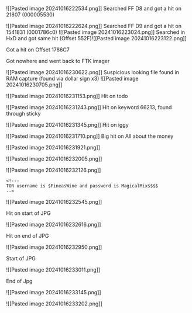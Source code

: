 ![[Pasted image 20241016222534.png]]
Searched FF D8 and got a hit on 21807 (000005530)

![[Pasted image 20241016222624.png]]
Searched FF D9 and got a hit on 1541831 (0001786c0)
![[Pasted image 20241016223024.png]]
Searched in HxD and got same hit (Offset 552F)![[Pasted image 20241016223122.png]]

Got a hit on Offset 1786C7

Got nowhere and went back to FTK imager

![[Pasted image 20241016230622.png]]
Suspicious looking file found in RAM capture (found via dollar sign x3)
![[Pasted image 20241016230705.png]]


![[Pasted image 20241016231153.png]]
Hit on todo




![[Pasted image 20241016231243.png]]
Hit on keyword 66213, found through sticky

![[Pasted image 20241016231345.png]]
Hit on iggy

![[Pasted image 20241016231710.png]]
Big hit on All about the money

![[Pasted image 20241016231921.png]]

![[Pasted image 20241016232005.png]]

![[Pasted image 20241016232126.png]]
```
<!---
TOR username is $FineasWine and password is MagicalMix$$$$
-->
```


![[Pasted image 20241016232545.png]]

Hit on start of JPG 

![[Pasted image 20241016232616.png]]

Hit on end of JPG



![[Pasted image 20241016232950.png]]

Start of JPG

![[Pasted image 20241016233011.png]]

End of Jpg


![[Pasted image 20241016233145.png]]

![[Pasted image 20241016233202.png]]